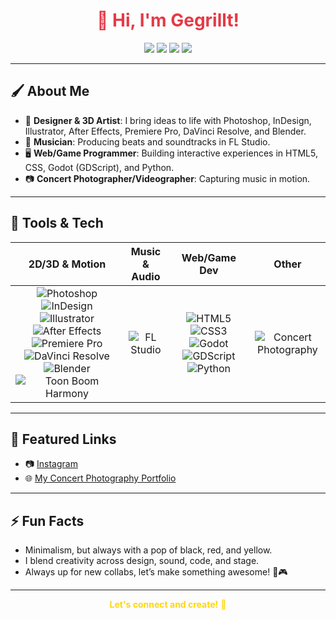 <!--
  Gegrillt - Profile README
  Minimal theme, black/red/yellow accent, fun emojis!
-->

<h1 align="center" style="color:#e63946;">
  👋 Hi, I'm Gegrillt!
</h1>

<p align="center">
  <img src="https://img.shields.io/badge/Designer-black?style=flat-square&logo=adobe-photoshop&logoColor=white" />
  <img src="https://img.shields.io/badge/3D%20Artist-red?style=flat-square&logo=blender&logoColor=white" />
  <img src="https://img.shields.io/badge/Musician-yellow?style=flat-square&logo=fl-studio&logoColor=white" />
  <img src="https://img.shields.io/badge/Programmer-black?style=flat-square&logo=html5&logoColor=white" />
</p>

---

## 🖌️ About Me

- 🎨 **Designer & 3D Artist**: I bring ideas to life with Photoshop, InDesign, Illustrator, After Effects, Premiere Pro, DaVinci Resolve, and Blender.
- 🎼 **Musician**: Producing beats and soundtracks in FL Studio.
- 🖥️ **Web/Game Programmer**: Building interactive experiences in HTML5, CSS, Godot (GDScript), and Python.
- 📷 **Concert Photographer/Videographer**: Capturing music in motion.

---

## 🧰 Tools & Tech

| 2D/3D & Motion | Music & Audio | Web/Game Dev | Other |
|:---:|:---:|:---:|:---:|
| ![Photoshop](https://img.shields.io/badge/-Photoshop-090909?logo=adobe-photoshop&logoColor=31a8ff) ![InDesign](https://img.shields.io/badge/-InDesign-090909?logo=adobe-indesign&logoColor=ff3366) ![Illustrator](https://img.shields.io/badge/-Illustrator-090909?logo=adobe-illustrator&logoColor=ff9a00) ![After Effects](https://img.shields.io/badge/-After%20Effects-090909?logo=adobe-aftereffects&logoColor=9a9aff) ![Premiere Pro](https://img.shields.io/badge/-Premiere%20Pro-090909?logo=adobe-premierepro&logoColor=ea77ff) ![DaVinci Resolve](https://img.shields.io/badge/-DaVinci%20Resolve-090909?logo=davinci-resolve&logoColor=f5c518) ![Blender](https://img.shields.io/badge/-Blender-090909?logo=blender&logoColor=f5792a) ![Toon Boom Harmony](https://img.shields.io/badge/-Toon%20Boom%20Harmony-090909?logo=toon-boom&logoColor=fec601) | ![FL Studio](https://img.shields.io/badge/-FL%20Studio-090909?logo=fl-studio&logoColor=ff8000) | ![HTML5](https://img.shields.io/badge/-HTML5-090909?logo=html5&logoColor=ff4b00) ![CSS3](https://img.shields.io/badge/-CSS3-090909?logo=css3&logoColor=264de4) ![Godot](https://img.shields.io/badge/-Godot-090909?logo=godot-engine&logoColor=478cbf) ![GDScript](https://img.shields.io/badge/-GDScript-090909?logo=python&logoColor=ffd43b) ![Python](https://img.shields.io/badge/-Python-090909?logo=python&logoColor=3776ab) | ![Concert Photography](https://img.shields.io/badge/-Concert%20Photo-090909?logo=canon&logoColor=white) |

---

## 🚩 Featured Links

- 📷 [Instagram](https://www.instagram.com/lethalfrequenzy.photo/)
- 🌐 [My Concert Photography Portfolio](http://lethalfrequenzyphotography.my.canva.site/)

---

## ⚡ Fun Facts

- Minimalism, but always with a pop of black, red, and yellow.  
- I blend creativity across design, sound, code, and stage.  
- Always up for new collabs, let’s make something awesome! 🎸🎮

---

<p align="center" style="color:#ffd60a;">
  <b>Let's connect and create!</b> 🚀
</p>
